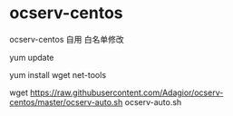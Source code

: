 # ocserv-centos
ocserv-centos 自用
白名单修改

yum update

yum install wget net-tools

wget https://raw.githubusercontent.com/Adagior/ocserv-centos/master/ocserv-auto.sh ocserv-auto.sh
